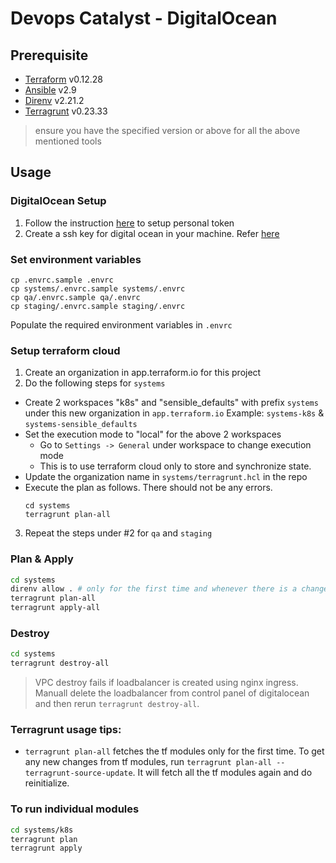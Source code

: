 # Devops Catalyst - DigitalOcean

## Prerequisite

- [Terraform](https://terraform.io/) v0.12.28
- [Ansible](https://www.ansible.com/) v2.9
- [Direnv](https://github.com/direnv/direnv) v2.21.2
- [Terragrunt](https://terragrunt.gruntwork.io/docs/getting-started/install) v0.23.33

> ensure you have the specified version or above for all the above mentioned tools

## Usage

### DigitalOcean Setup

1. Follow the instruction [here](https://www.digitalocean.com/docs/api/create-personal-access-token/) to setup personal token
2. Create a ssh key for digital ocean in your machine. Refer [here](https://www.digitalocean.com/docs/droplets/how-to/add-ssh-keys/create-with-openssh/)


### Set environment variables
```
cp .envrc.sample .envrc
cp systems/.envrc.sample systems/.envrc
cp qa/.envrc.sample qa/.envrc
cp staging/.envrc.sample staging/.envrc
```
Populate the required environment variables in `.envrc`

### Setup terraform cloud

1. Create an organization in app.terraform.io for this project
2. Do the following steps for `systems`
- Create 2 workspaces "k8s" and "sensible_defaults" with prefix `systems` under this new organization in `app.terraform.io` 
Example: `systems-k8s` & `systems-sensible_defaults`
- Set the execution mode to "local" for the above 2 workspaces
    - Go to `Settings -> General` under workspace to change execution mode
    - This is to use terraform cloud only to store and synchronize state.
- Update the organization name in `systems/terragrunt.hcl` in the repo
- Execute the plan as follows. There should not be any errors.
  ```shell
  cd systems
  terragrunt plan-all
  ```
3. Repeat the steps under #2 for `qa` and  `staging`


### Plan & Apply
```sh
cd systems
direnv allow . # only for the first time and whenever there is a change in .envrc
terragrunt plan-all
terragrunt apply-all
```

### Destroy
```sh
cd systems
terragrunt destroy-all
```

> VPC destroy fails if loadbalancer is created using nginx ingress. Manuall delete the loadbalancer from control panel of digitalocean and then rerun `terragrunt destroy-all`.

### Terragrunt usage tips:
- `terragrunt plan-all` fetches the tf modules only for the first time. To get any new changes from tf modules, run `terragrunt plan-all --terragrunt-source-update`. It will fetch all the tf modules again and do reinitialize.

### To run individual modules
```sh
cd systems/k8s
terragrunt plan
terragrunt apply
```